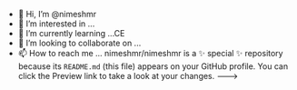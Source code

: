 - 👋 Hi, I’m @nimeshmr
- 👀 I’m interested in ...
- 🌱 I’m currently learning ...CE
- 💞️ I’m looking to collaborate on ...
- 📫 How to reach me ...
nimeshmr/nimeshmr is a ✨ special ✨ repository because its `README.md` (this file) appears on your GitHub profile.
You can click the Preview link to take a look at your changes.
--->
